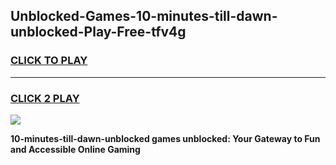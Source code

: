 
## Unblocked-Games-10-minutes-till-dawn-unblocked-Play-Free-tfv4g
<h3>
<a href="https://premium76.site?title=10-minutes-till-dawn-unblocked&ref=18A1">CLICK TO PLAY</a></h3>
<hr>

<h3>
<a href="https://premium76.site?title=10-minutes-till-dawn-unblocked&ref=18A1">CLICK 2 PLAY</a>
  
</h3>

<a href="https://premium76.site?title=10-minutes-till-dawn-unblocked&ref=18A1"><img src="https://clearcache.store/games.png"></a>


**10-minutes-till-dawn-unblocked games unblocked: Your Gateway to Fun and Accessible Online Gaming**
